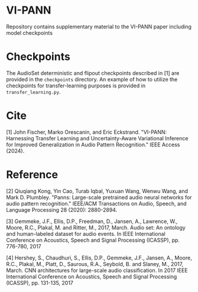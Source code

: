 # VI-PANN
Repository contains supplementary material to the VI-PANN paper including model checkpoints

# Checkpoints
The AudioSet deterministic and flipout checkpoints described in [1] are provided in the `checkpoints` directory. An example of how to utilize the checkpoints for transfer-learning purposes is provided in `transfer_learning.py`. 

# Cite
[1] John Fischer, Marko Orescanin, and Eric Eckstrand. "VI-PANN: Harnessing Transfer Learning and Uncertainty-Aware Variational Inference for Improved Generalization in Audio Pattern Recognition." IEEE Access (2024).

# Reference
[2] Qiuqiang Kong, Yin Cao, Turab Iqbal, Yuxuan Wang, Wenwu Wang, and Mark D. Plumbley. "Panns: Large-scale pretrained audio neural networks for audio pattern recognition." IEEE/ACM Transactions on Audio, Speech, and Language Processing 28 (2020): 2880-2894.

[3] Gemmeke, J.F., Ellis, D.P., Freedman, D., Jansen, A., Lawrence, W., Moore, R.C., Plakal, M. and Ritter, M., 2017, March. Audio set: An ontology and human-labeled dataset for audio events. In IEEE International Conference on Acoustics, Speech and Signal Processing (ICASSP), pp. 776-780, 2017

[4] Hershey, S., Chaudhuri, S., Ellis, D.P., Gemmeke, J.F., Jansen, A., Moore, R.C., Plakal, M., Platt, D., Saurous, R.A., Seybold, B. and Slaney, M., 2017, March. CNN architectures for large-scale audio classification. In 2017 IEEE International Conference on Acoustics, Speech and Signal Processing (ICASSP), pp. 131-135, 2017
